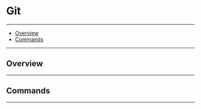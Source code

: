 # Git

---

- [Overview](#Overview)
- [Commands](#Commands)

---

## Overview

---

## Commands

---
